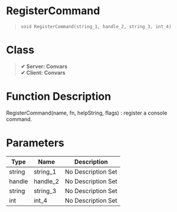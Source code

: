 # RegisterCommand
> `void RegisterCommand(string_1, handle_2, string_3, int_4)`
# Class
> __✔ Server: Convars__  
> __✔ Client: Convars__  
# Function Description
RegisterCommand(name, fn, helpString, flags) : register a console command.
# Parameters
Type|Name|Description
--|--|--
string|string_1|No Description Set
handle|handle_2|No Description Set
string|string_3|No Description Set
int|int_4|No Description Set
